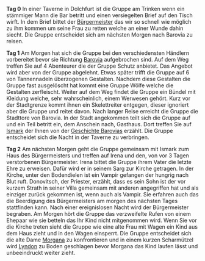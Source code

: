 **Tag 0**
In einer Taverne in Dolchfurt ist die Gruppe am Trinken wenn ein stämmiger Mann die Bar betritt und einen versiegelten Brief auf den Tisch wirft. In dem Brief bittet der [Bürgermeister](NPCs/Barovia.md#Koljan%20Indirowitsch) das wir so schnell wie möglich zu ihm kommen um seine Frau zu retten welche an einer Wunde dahin siecht. Die Gruppe entscheidet sich am nächsten Morgen nach Barovia zu reisen.

**Tag 1**
Am Morgen hat sich die Gruppe bei den verschiedensten Händlern vorbereitet bevor sie Richtung [Barovia](../Orte/Barovia) aufgebrochen sind. Auf dem Weg treffen Sie auf 4 Abenteurer die der Gruppe Schutz anbietet. Das Angebot wird aber von der Gruppe abgelehnt. Etwas später trifft die Gruppe auf 6 von Tannennadeln überzogenen Gestalten. Nachdem diese Gestalten die Gruppe fast ausgelöscht hat kommt eine Gruppe Wölfe welche die Gestalten zerfleischt. Weiter auf dem Weg findet die Gruppe ein Bündel mit Kleidung welche, sehr wahrscheinlich, einem Werwesen gehört. Kurz vor der Stadtgrenze kommt ihnen ein Skelettreiter entgegen, dieser ignoriert aber die Gruppe und reitet davon. Nach langer Reise erreicht die Gruppe die Stadttore von Barovia. In der Stadt angekommen teilt sich die Gruppe auf und ein Teil betritt ein, dem Anschein nach, Gasthaus. Dort treffen Sie auf [Ismark](../NPCs/Barovia#Ismark%20Koljanovitsch) der Ihnen von der [Geschichte Barovias](Strath%20von%20Zarowitsch.md) erzählt. Die Gruppe entscheidet sich die Nacht in der Taverne zu verbringen.

**Tag 2**
Am nächsten Morgen geht die Gruppe gemeinsam mit Ismark zum Haus des Bürgermeisters und treffen auf Irena und den, von vor 3 Tagen verstorbenen Bürgermeister.  Irena bittet die Gruppe ihrem Vater die letzte Ehre zu erweisen. Dafür wird er in seinem Sarg zur Kirche getragen. In der Kirche, unter den Bodendielen ist ein Vampir gefangen der hungrig nach Blut ruft. Donovitsch, der Priester, erzählt, dass es sein Sohn ist der vor kurzem Strath in seiner Villa gemeinsam mit anderen angegriffen hat und als einziger zurück gekommen ist, wenn auch als Vampir. Sie erfahren auch das die Beerdigung des Bürgermeisters am morgen des nächsten Tages stattfinden kann. Nach einer ereignislosen Nacht wird der Bürgermeister begraben. Am Morgen hört die Gruppe das verzweifelte Rufen von einem Ehepaar wie sie betteln das Ihr Kind nicht mitgenommen wird. Wenn Sie vor die Kirche treten sieht die Gruppe wie eine alte Frau mit Wagen ein Kind aus dem Haus zieht und in den Wagen einsperrt. Die Gruppe entscheidet sich die alte Dame [Morgana](../NPCs/Barovia#Morgana) zu konfrontieren und in einem kurzen Scharmützel wird [Lyndon](../Spieler/Denis) zu Boden geschlagen bevor Morgana das Kind laufen lässt und unbeeindruckt weiter zieht.